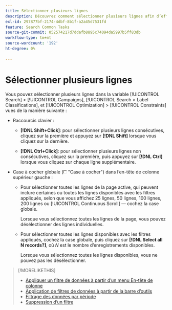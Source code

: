 ```yaml
---
title: Sélectionner plusieurs lignes
description: Découvrez comment sélectionner plusieurs lignes afin d’effectuer la même action sur chacune d’elles.
exl-id: 297877bf-2174-4dbf-8b1f-a2a45d7531fd
feature: Search Common Tasks
source-git-commit: 052574217d7ddafb8895c74094da5997b5ff83db
workflow-type: tm+mt
source-wordcount: '192'
ht-degree: 0%

---
```


# Sélectionner plusieurs lignes

Vous pouvez sélectionner plusieurs lignes dans la variable [!UICONTROL Search] > [!UICONTROL Campaigns], [!UICONTROL Search > Label Classifications], et [!UICONTROL Optimization] > [!UICONTROL Constraints] vues de la manière suivante :

* Raccourcis clavier :

   * **[!DNL Shift+Click]**: pour sélectionner plusieurs lignes consécutives, cliquez sur la première et appuyez sur **[!DNL Shift]** lorsque vous cliquez sur la dernière.

   * **[!DNL Ctrl+Click]**: pour sélectionner plusieurs lignes non consécutives, cliquez sur la première, puis appuyez sur **[!DNL Ctrl]** lorsque vous cliquez sur chaque ligne supplémentaire.

* Case à cocher globale (![Case à cocher](/help/search-social-commerce/assets/check-box.png) &quot;Case à cocher&quot;) dans l’en-tête de colonne supérieur gauche :

   * Pour sélectionner toutes les lignes de la page active, qui peuvent inclure certaines ou toutes les lignes disponibles avec les filtres appliqués, selon que vous affichez 25 lignes, 50 lignes, 100 lignes, 200 lignes ou [!UICONTROL Continuous Scroll] — cochez la case globale.

     Lorsque vous sélectionnez toutes les lignes de la page, vous pouvez désélectionner des lignes individuelles.

   * Pour sélectionner toutes les lignes disponibles avec les filtres appliqués, cochez la case globale, puis cliquez sur **[!DNL Select all N records?]**, où *N* est le nombre d’enregistrements disponibles.

     Lorsque vous sélectionnez toutes les lignes disponibles, vous ne pouvez pas les désélectionner.

>[!MORELIKETHIS]
>
>* [Appliquer un filtre de données à partir d’un menu En-tête de colonne](../data-views/ad-hoc-settings/column-filter-apply-from-column-heading.md)
>* [Application de filtres de données à partir de la barre d’outils](../data-views/ad-hoc-settings/column-filter-apply-from-toolbar.md)
>* [Filtrage des données par période](../data-views/ad-hoc-settings/date-filter.md)
>* [Suppression d’un filtre](../data-views/ad-hoc-settings/column-filter-remove.md)
